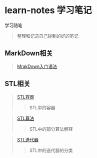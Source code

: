 learn-notes 学习笔记
===
学习随笔  
>整理和记录自己碰到的好的笔记  

MarkDown相关  
---
>[MrakDown入门语法](https://github.com/HaretDust/learn-notes/blob/master/MarkDown/MarkDown%20%E5%AD%A6%E4%B9%A0.md "MarkDown的基本语法")  

STL相关
---
>[STL容器](https://github.com/HaretDust/cpp-learn-notes/blob/master/STL/STL%20%E5%AE%B9%E5%99%A8.md "STL中的容器"  )  
>>STL中的容器  

>[STL算法](https://github.com/HaretDust/cpp-learn-notes/blob/master/STL/STL%20%E7%AE%97%E6%B3%95.md "STL中的部分算法解释"  )  
>>STL中的部分算法解释  

>[STL迭代器](https://github.com/HaretDust/cpp-learn-notes/blob/master/STL/STL%20%E8%BF%AD%E4%BB%A3%E5%99%A8.md "STL中的迭代器的分类" )  
>>STL中的迭代器的分类  

